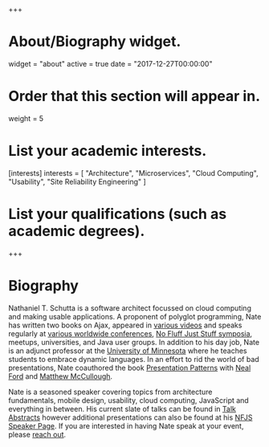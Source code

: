 +++
# About/Biography widget.
widget = "about"
active = true
date = "2017-12-27T00:00:00"

# Order that this section will appear in.
weight = 5

# List your academic interests.
[interests]
  interests = [
    "Architecture",
    "Microservices",
    "Cloud Computing",
    "Usability",
    "Site Reliability Engineering"
  ]

# List your qualifications (such as academic degrees).

+++

# Biography

Nathaniel T. Schutta is a software architect focussed on cloud computing and making usable applications. A proponent of polyglot programming, Nate has written two books on Ajax, appeared in [various videos](publication/#4) and speaks regularly at [various worldwide conferences](#talks), [No Fluff Just Stuff symposia](https://nofluffjuststuff.com/home/main), meetups, universities, and Java user groups. In addition to his day job, Nate is an adjunct professor at the [University of Minnesota](https://www.umsec.umn.edu) where he teaches students to embrace dynamic languages. In an effort to rid the world of bad presentations, Nate coauthored the book [Presentation Patterns](https://www.safaribooksonline.com/library/view/presentation-patterns/9781491954980/) with [Neal Ford](http://nealford.com) and [Matthew McCullough](http://matthewjmccullough.com).

Nate is a seasoned speaker covering topics from architecture fundamentals, mobile design, usability, cloud computing, JavaScript and everything in between. His current slate of talks can be found in [Talk Abstracts](/#abstracts) however additional presentations can also be found at his [NFJS Speaker Page](https://nofluffjuststuff.com/conference/speaker/nathaniel_schutta). If you are interested in having Nate speak at your event, please [reach out](mailto:nschutta@pivotal.io).
